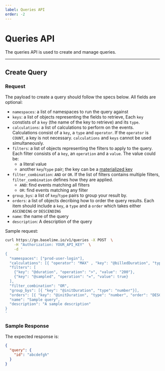 ```yaml
---
label: Queries API
order: -2
---
```


# Queries API

The queries API is used to create and manage queries.

---

## Create Query

### Request

The payload to create a query should follow the specs below. All fields are optional:

- `namespaces`: a list of namespaces to run the query against
- `keys`: a list of objects representing the fields to retrieve, Each `key` constists of a `key` (the name of the key to retrieve) and its `type`.
- `calculations`: a list of calculations to perform on the events. Calculations consist of a `key`, a `type` and `operator`. If the `operator` is `COUNT`, a key is not necessary. `calculations` and `keys` cannot be used simultaneously. 
- `filters`: a list of objects representing the filters to apply to the query. Each filter consists of a `key`, an `operation` and a `value`. The value could be:
  -  a literal value
  -  another `key`/`type` pair; the key can be a [materialized key](../advanced/materialized-keys.md)
-  `filter_combination`: `AND` or `OR`. If the list of filters contains multiple filters, `filter_combination` defines how they are applied. 
   -  `AND`: find events matching all filters
   -  `OR`: find events matching any filter
-  `group_bys`: a list of `key`/`type` pairs to group your result by.
-  `orders`: a list of objects decribing how to order the query results. Each item should include a `key`, a `type` and a `order` which takes either `ASCENDING` or `DESCENDING`
-  `name`: the name of the query
-  `description`: A description of the query

Sample request:

```bash
curl https://go.baselime.io/v1/queries -X POST  \
    -H "Authorization: YOUR_API_KEY"  \
    -d '
{
  "namespaces": ["prod-user-login"],
  "calculations": [{ "operator": "MAX" , "key": "@billedDuration", "type": "number"}],
  "filters": [
    {"key": "@duration", "operation": ">", "value": "200"},
    {"key": "@sampled", "operation": "=", "value": true}
  ],
  "filter_combination": "OR",
  "group_bys": [{ "key": "@initDuration", "type": "number"}],
  "orders": [{ "key": "@initDuration", "type": "number", "order": "DESCENDING"}]
  "name": "Sample query",
  "description": "A sample description"
}
'
```

### Sample Response

The expected response is:

```json
{
  "query": {
    "id": "abcdefgh"
  }
}
```

